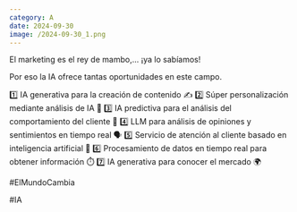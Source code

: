 ```yaml
--- 
category: A 
date: 2024-09-30 
image: /2024-09-30_1.png 
--- 
```


El marketing es el rey de mambo,... ¡ya lo sabíamos! 

Por eso la IA ofrece tantas oportunidades en este campo.

1️⃣ IA generativa para la creación de contenido ✍️
2️⃣ Súper personalización mediante análisis de IA 🎯
3️⃣ IA predictiva para el análisis del comportamiento del cliente 🔮
4️⃣ LLM para análisis de opiniones y sentimientos en tiempo real 🗣️
5️⃣ Servicio de atención al cliente basado en inteligencia artificial 🤖
6️⃣ Procesamiento de datos en tiempo real para obtener información ⏱️
7️⃣ IA generativa para conocer el mercado 🌍

#ElMundoCambia 

#IA